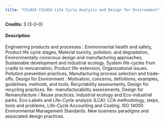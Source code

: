 ```yaml
---
title: "CVL824 CVL824 Life Cycle Analysis and Design for Environment"
---
```

**Credits:** 3 (3-0-0)

#### Description
Engineering products and processes : Environmental health and safety, Product life cycle stages, Material toxicity, pollution, and degradation, Environmentally conscious design and manufacturing approaches, Sustainable development and industrial ecology. System life-cycles from cradle to reincarnation, Product life-extension, Organizational issues. Pollution prevention practices, Manufacturing process selection and trade-offs. Design for Environment : Motivation, concerns, definitions, examples, guidelines, methods, and tools. Recyclability assessments, Design for recycling practices. Re- manufacturability assessments, Design for Remanufacture / Reuse practices. Industrial ecology and Eco-industrial parks. Eco-Labels and Life-Cycle analysis (LCA): LCA methodology, steps, tools and problems, Life-Cycle Accounting and Costing. ISO 14000 Environmental Management Standards. New business paradigms and associated design practices.
